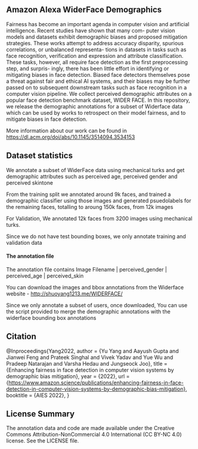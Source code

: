 ## Amazon Alexa WiderFace Demographics

Fairness has become an important agenda in computer vision and
artificial intelligence. Recent studies have shown that many com-
puter vision models and datasets exhibit demographic biases and
proposed mitigation strategies. These works attempt to address
accuracy disparity, spurious correlations, or unbalanced representa-
tions in datasets in tasks such as face recognition, verification and
expression and attribute classification. These tasks, however, all
require face detection as the first preprocessing step, and surpris-
ingly, there has been little effort in identifying or mitigating biases
in face detection. Biased face detectors themselves pose a threat
against fair and ethical AI systems, and their biases may be further
passed on to subsequent downstream tasks such as face recognition
in a computer vision pipeline. We collect perceived demographic attributes
on a popular face detection benchmark dataset, WIDER FACE. In this repository, we release the demographic annotations for a subset of Widerface data which can be used by works to retrospect on their model fairness, and to mitigate biases in face detection.

More information about our work can be found in 
https://dl.acm.org/doi/abs/10.1145/3514094.3534153

## Dataset statistics
We annotate a subset of WiderFace data using mechanical turks and get demographic attributes such as perceived age, perceived gender and perceived skintone

From the training split we annotated around 9k faces, and trained a demographic classifier using those images and generated psuedolabels for the remaining faces, totalling to aroung 150k faces, from 12k images

For Validation,
We annotated 12k faces from 3200 images using mechanical turks.

Since we do not have test bounding boxes, we only annotate training and validation data


#### The annotation file

The annotation file contains Image Filename | perceived_gender | perceived_age | perceived_skin 


You can download the images and bbox annotations from the Widerface website - http://shuoyang1213.me/WIDERFACE/


Since we only annotate a subset of users, once downloaded, You can use the script provided to merge the demographic annotations with the widerface bounding box annotations


## Citation

@Inproceedings{Yang2022,
 author = {Yu Yang and Aayush Gupta and Jianwei Feng and Prateek Singhal and Vivek Yadav and Yue Wu and Pradeep Natarajan and Varsha Hedau and Jungseock Joo},
 title = {Enhancing fairness in face detection in computer vision systems by demographic bias mitigation},
 year = {2022},
 url = {https://www.amazon.science/publications/enhancing-fairness-in-face-detection-in-computer-vision-systems-by-demographic-bias-mitigation},
 booktitle = {AIES 2022},
}


## License Summary

The annotation data and code are made available under the Creative Commons Attribution-NonCommercial 4.0 International (CC BY-NC 4.0) license. See the LICENSE file.
